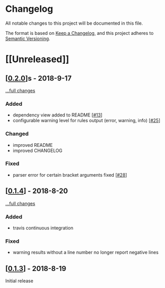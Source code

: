 # Changelog
All notable changes to this project will be documented in this file.

The format is based on [Keep a Changelog](https://keepachangelog.com/en/1.0.0/),
and this project adheres to [Semantic Versioning](https://semver.org/spec/v2.0.0.html).

# [[Unreleased]]

## [[0.2.0](https://github.com/DaelDe/cmake_check/releases/tag/v0.2.0)]s - 2018-9-17
[...full changes](https://github.com/DaelDe/cmake_check/compare/v0.1.4...v0.2.0)

### Added
- dependency view added to README [[#13](https://github.com/DaelDe/cmake_check/issues/13)]
- configurable warning level for rules output (error, warning, info) [[#25](https://github.com/DaelDe/cmake_check/issues/25)]

### Changed
- improved README
- improved CHANGELOG

### Fixed
- parser error for certain bracket arguments fixed [[#28](https://github.com/DaelDe/cmake_check/issues/28)]

## [[0.1.4](https://github.com/DaelDe/cmake_check/releases/tag/v0.1.4)] - 2018-8-20
[...full changes](https://github.com/DaelDe/cmake_check/compare/v0.1.3...v0.1.4)

### Added
- travis continuous integration

### Fixed
- warning results without a line number no longer report negative lines

## [[0.1.3](https://github.com/DaelDe/cmake_check/releases/tag/v0.1.3)] - 2018-8-19

Initial release
